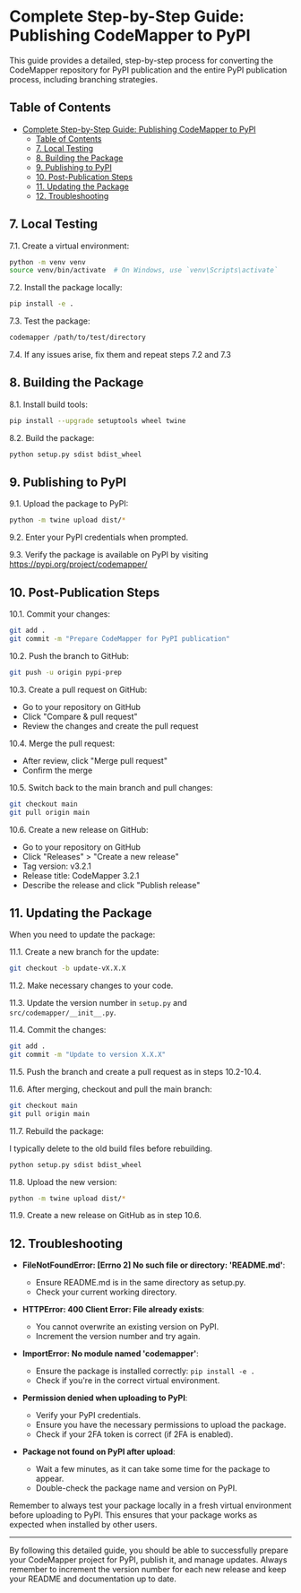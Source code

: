 # Complete Step-by-Step Guide: Publishing CodeMapper to PyPI

This guide provides a detailed, step-by-step process for converting the CodeMapper repository for PyPI publication and the entire PyPI publication process, including branching strategies.

## Table of Contents

- [Complete Step-by-Step Guide: Publishing CodeMapper to PyPI](#complete-step-by-step-guide-publishing-codemapper-to-pypi)
  - [Table of Contents](#table-of-contents)
  - [7. Local Testing](#7-local-testing)
  - [8. Building the Package](#8-building-the-package)
  - [9. Publishing to PyPI](#9-publishing-to-pypi)
  - [10. Post-Publication Steps](#10-post-publication-steps)
  - [11. Updating the Package](#11-updating-the-package)
  - [12. Troubleshooting](#12-troubleshooting)

## 7. Local Testing

7.1. Create a virtual environment:

```bash
python -m venv venv
source venv/bin/activate  # On Windows, use `venv\Scripts\activate`
```

7.2. Install the package locally:

```bash
pip install -e .
```

7.3. Test the package:

```bash
codemapper /path/to/test/directory
```

7.4. If any issues arise, fix them and repeat steps 7.2 and 7.3

## 8. Building the Package

8.1. Install build tools:

```bash
pip install --upgrade setuptools wheel twine
```

8.2. Build the package:

```bash
python setup.py sdist bdist_wheel
```

## 9. Publishing to PyPI

9.1. Upload the package to PyPI:

```bash
python -m twine upload dist/*
```

9.2. Enter your PyPI credentials when prompted.

9.3. Verify the package is available on PyPI by visiting <https://pypi.org/project/codemapper/>

## 10. Post-Publication Steps

10.1. Commit your changes:

```bash
git add .
git commit -m "Prepare CodeMapper for PyPI publication"
```

10.2. Push the branch to GitHub:

```bash
git push -u origin pypi-prep
```

10.3. Create a pull request on GitHub:

- Go to your repository on GitHub
- Click "Compare & pull request"
- Review the changes and create the pull request

10.4. Merge the pull request:

- After review, click "Merge pull request"
- Confirm the merge

10.5. Switch back to the main branch and pull changes:

```bash
git checkout main
git pull origin main
```

10.6. Create a new release on GitHub:

- Go to your repository on GitHub
- Click "Releases" > "Create a new release"
- Tag version: v3.2.1
- Release title: CodeMapper 3.2.1
- Describe the release and click "Publish release"

## 11. Updating the Package

When you need to update the package:

11.1. Create a new branch for the update:

```bash
git checkout -b update-vX.X.X
```

11.2. Make necessary changes to your code.

11.3. Update the version number in `setup.py` and `src/codemapper/__init__.py`.

11.4. Commit the changes:

```bash
git add .
git commit -m "Update to version X.X.X"
```

11.5. Push the branch and create a pull request as in steps 10.2-10.4.

11.6. After merging, checkout and pull the main branch:

```bash
git checkout main
git pull origin main
```

11.7. Rebuild the package:

I typically delete to the old build files before rebuilding.

```bash
python setup.py sdist bdist_wheel
```

11.8. Upload the new version:

```bash
python -m twine upload dist/*
```

11.9. Create a new release on GitHub as in step 10.6.

## 12. Troubleshooting

- **FileNotFoundError: [Errno 2] No such file or directory: 'README.md'**:
  - Ensure README.md is in the same directory as setup.py.
  - Check your current working directory.

- **HTTPError: 400 Client Error: File already exists**:
  - You cannot overwrite an existing version on PyPI.
  - Increment the version number and try again.

- **ImportError: No module named 'codemapper'**:
  - Ensure the package is installed correctly: `pip install -e .`
  - Check if you're in the correct virtual environment.

- **Permission denied when uploading to PyPI**:
  - Verify your PyPI credentials.
  - Ensure you have the necessary permissions to upload the package.
  - Check if your 2FA token is correct (if 2FA is enabled).

- **Package not found on PyPI after upload**:
  - Wait a few minutes, as it can take some time for the package to appear.
  - Double-check the package name and version on PyPI.

Remember to always test your package locally in a fresh virtual environment before uploading to PyPI. This ensures that your package works as expected when installed by other users.

---

By following this detailed guide, you should be able to successfully prepare your CodeMapper project for PyPI, publish it, and manage updates. Always remember to increment the version number for each new release and keep your README and documentation up to date.
